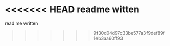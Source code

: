 <<<<<<< HEAD
readme witten
=======
read me written
>>>>>>> 9f30d04d97c33be577a3f9def89f1eb3aa60ff93
